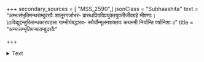 +++
secondary_sources = [ "MSS_2590",]
jsonClass = "Subhaashita"
text = "अम्भःसंभृतिमन्थराम्बुदरवैः शालूरगर्जाभर- प्रारब्धप्रियविप्रयुक्तयुवतीजीवग्रहे भीषणाः।  \nविद्युद्दन्तुरितान्धकारपटला गाम्भीर्यबद्धारव- स्थैर्योन्मूलनशक्तयः कथममी निर्यान्ति वर्षानिशाः॥"
title = "अम्भःसम्भृतिमन्थराम्बुदरवैः"

+++

<details><summary>Text</summary>

अम्भःसंभृतिमन्थराम्बुदरवैः शालूरगर्जाभर- प्रारब्धप्रियविप्रयुक्तयुवतीजीवग्रहे भीषणाः।  
विद्युद्दन्तुरितान्धकारपटला गाम्भीर्यबद्धारव- स्थैर्योन्मूलनशक्तयः कथममी निर्यान्ति वर्षानिशाः॥
</details>
